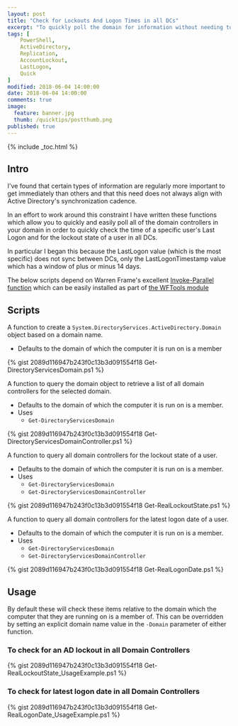 ```yaml
---
layout: post
title: "Check for Lockouts And Logon Times in all DCs"
excerpt: "To quickly poll the domain for information without needing to wait for replication"
tags: [
    PowerShell,
    ActiveDirectory,
    Replication,
    AccountLockout,
    LastLogon,
    Quick
]
modified: 2018-06-04 14:00:00
date: 2018-06-04 14:00:00
comments: true
image:
  feature: banner.jpg
  thumb: /quicktips/postthumb.png
published: true
---
```

{% include _toc.html %}

## Intro

I've found that certain types of information are regularly more important to get immediately than others and that this need does not always align with Active Directory's synchronization cadence.

In an effort to work around this constraint I have written these functions which allow you to quickly and easily poll all of the domain controllers in your domain in order to quickly check the time of a specific user's Last Logon and for the lockout state of a user in all DCs.

In particular I began this because the LastLogon value (which is the most specific) does not sync between DCs, only the LastLogonTimestamp value which has a window of plus or minus 14 days.

The below scripts depend on Warren Frame's excellent [Invoke-Parallel function](https://github.com/RamblingCookieMonster/Invoke-Parallel) which can be easily installed as part of [the WFTools module](https://www.powershellgallery.com/packages/WFTools/)

## Scripts

A function to create a `System.DirectoryServices.ActiveDirectory.Domain` object based on a domain name.

* Defaults to the domain of which the computer it is run on is a member

{% gist 2089d116947b243f0c13b3d091554f18 Get-DirectoryServicesDomain.ps1 %}

A function to query the domain object to retrieve a list of all domain controllers for the selected domain.

* Defaults to the domain of which the computer it is run on is a member.
* Uses
  * `Get-DirectoryServicesDomain`

{% gist 2089d116947b243f0c13b3d091554f18 Get-DirectoryServicesDomainController.ps1 %}

A function to query all domain controllers for the lockout state of a user.

* Defaults to the domain of which the computer it is run on is a member.
* Uses
  * `Get-DirectoryServicesDomain`
  * `Get-DirectoryServicesDomainController`

{% gist 2089d116947b243f0c13b3d091554f18 Get-RealLockoutState.ps1 %}

A function to query all domain controllers for the latest logon date of a user.

* Defaults to the domain of which the computer it is run on is a member.
* Uses
  * `Get-DirectoryServicesDomain`
  * `Get-DirectoryServicesDomainController`

{% gist 2089d116947b243f0c13b3d091554f18 Get-RealLogonDate.ps1 %}

## Usage

By default these will check these items relative to the domain which the computer that they are running on is a member of. This can be overridden by setting an explicit domain name value in the `-Domain` parameter of either function.

### To check for an AD lockout in all Domain Controllers

{% gist 2089d116947b243f0c13b3d091554f18 Get-RealLockoutState_UsageExample.ps1 %}

### To check for latest logon date in all Domain Controllers

{% gist 2089d116947b243f0c13b3d091554f18 Get-RealLogonDate_UsageExample.ps1 %}